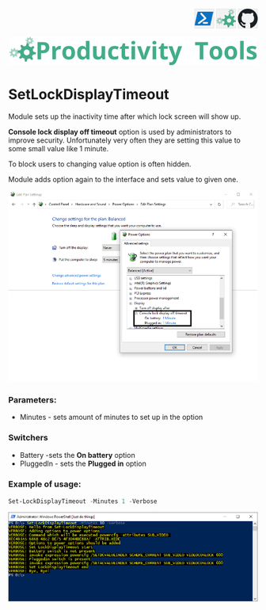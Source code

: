 <!--Category:C#,Powershell--> 
 <p align="right">
      <a href="https://www.powershellgallery.com/packages/ProductivityTools.PSSetLockDisplayTimeout/"><img src="Images/Header/Powershell_border_40px.png" /></a>
    <a href="http://www.productivitytools.tech/SetLockDisplayTimeout/"><img src="Images/Header/ProductivityTools_green_40px_2.png" /><a> 
    <a href="https://github.com/pwujczyk/ProductivityTools.PSSetLockDisplayTimeout/"><img src="Images/Header/Github_border_40px.png" /></a>
</p>
<p align="center">
    <a href="http://productivitytools.tech/">
        <img src="Images/Header/LogoTitle_green_500px.png" />
    </a>
</p>


# SetLockDisplayTimeout

Module sets up the inactivity time after which lock screen will show up.

<!--more-->

**Console lock display off timeout** option is used by administrators to improve security. Unfortunately very often they are setting this value to some small value like 1 minute. 

To block users to changing value option is often hidden.

Module adds option again to the interface and sets value to given one. 

<!--og-image-->
![PowerOptions](Images/PowerOptions.png)

### Parameters:
 - Minutes - sets amount of minutes to set up in the option

### Switchers
- Battery -sets the **On battery** option
- PluggedIn - sets the **Plugged in** option

### Example of usage:

```Powershell
Set-LockDisplayTimeout -Minutes 1 -Verbose
``` 

![PowerOptions](Images/Example.png)
